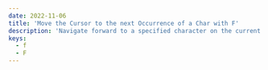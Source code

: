 ```yaml
---
date: 2022-11-06
title: 'Move the Cursor to the next Occurrence of a Char with F'
description: 'Navigate forward to a specified character on the current line.'
keys:
  - f
  - F
---
```

